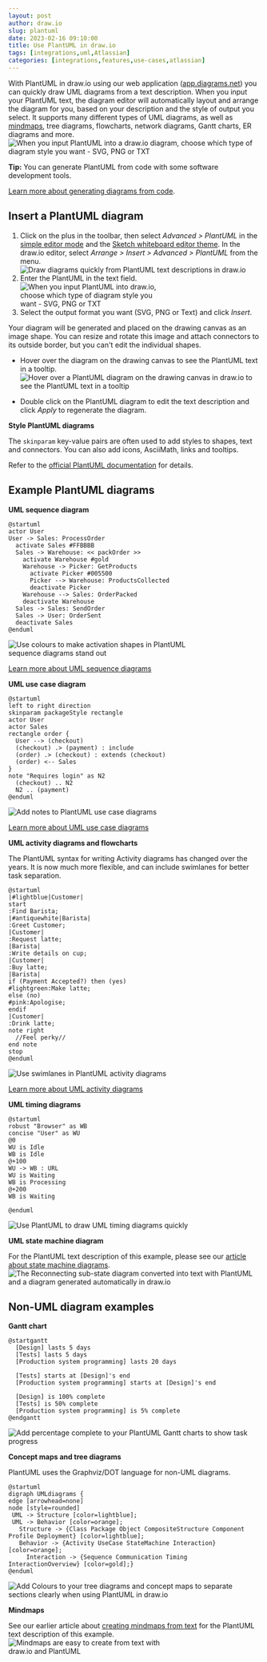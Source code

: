 ```yaml
---
layout: post
author: draw.io
slug: plantuml
date: 2023-02-16 09:10:00
title: Use PlantUML in draw.io
tags: [integrations,uml,Atlassian]
categories: [integrations,features,use-cases,atlassian]
---
```


With PlantUML in draw.io using our web application ([app.diagrams.net](https://app.diagrams.net/)) you can quickly draw UML diagrams from a text description. When you input your PlantUML text, the diagram editor will automatically layout and arrange the diagram for you, based on your description and the style of output you select. It supports many different types of UML diagrams, as well as [mindmaps](/blog/plantuml-mindmaps-from-text.html), tree diagrams, flowcharts, network diagrams, Gantt charts, ER diagrams and more.
<br /><img src="/assets/img/blog/plantuml-diagram-styles.png" style="width=100%;max-width:500px;height:auto;" alt="When you input PlantUML into a draw.io diagram, choose which type of diagram style you want - SVG, PNG or TXT">

**Tip:** You can generate PlantUML from code with some software development tools. 

[Learn more about generating diagrams from code](/blog/diagrams-from-code.html).

## Insert a PlantUML diagram

1. Click on the plus in the toolbar, then select _Advanced > PlantUML_ in the [simple editor mode](/blog/simple-mode-diagrams) and the [Sketch whiteboard editor theme](/blog/sketch-online-whiteboard.html). In the draw.io editor, select _Arrange > Insert > Advanced > PlantUML_ from the menu.
<br /><img src="/assets/img/blog/plantuml-insert-simple-mode.png" style="width=100%;max-width:500px;height:auto;" alt="Draw diagrams quickly from PlantUML text descriptions in draw.io">
1. Enter the PlantUML in the text field.
<br /><img src="/assets/img/blog/insert-plantuml.png" style="width=100%;max-width:300px;height:auto;" alt="When you input PlantUML into draw.io, choose which type of diagram style you want - SVG, PNG or TXT">
1. Select the output format you want (SVG, PNG or Text) and click _Insert_.

Your diagram will be generated and placed on the drawing canvas as an image shape. You can resize and rotate this image and attach connectors to its outside border, but you can't edit the individual shapes.  

* Hover over the diagram on the drawing canvas to see the PlantUML text in a tooltip.
<br /><img src="/assets/img/blog/plantuml-hover.png" style="width=100%;max-width:500px;height:auto;" alt="Hover over a PlantUML diagram on the drawing canvas in draw.io to see the PlantUML text in a tooltip">

* Double click on the PlantUML diagram to edit the text description and click _Apply_ to regenerate the diagram.


**Style PlantUML diagrams**

The ``skinparam`` key-value pairs are often used to add styles to shapes, text and connectors.  You can also add icons, AsciiMath, links and tooltips. 

Refer to the [official PlantUML documentation](https://plantuml.com) for details. 

## Example PlantUML diagrams

**UML sequence diagram**
```
@startuml
actor User
User -> Sales: ProcessOrder
  activate Sales #FFBBBB
  Sales -> Warehouse: << packOrder >>
    activate Warehouse #gold
    Warehouse -> Picker: GetProducts
      activate Picker #005500
      Picker --> Warehouse: ProductsCollected
      deactivate Picker
    Warehouse --> Sales: OrderPacked
    deactivate Warehouse
  Sales -> Sales: SendOrder
  Sales -> User: OrderSent
  deactivate Sales
@enduml
```
<img src="/assets/img/blog/plantuml-sequence.png" style="width=100%;max-width:400px;height:auto;" alt="Use colours to make activation shapes in PlantUML sequence diagrams stand out">

[Learn more about UML sequence diagrams](/blog/sequence-diagrams.html)

**UML use case diagram**
```
@startuml
left to right direction
skinparam packageStyle rectangle
actor User
actor Sales
rectangle order {
  User --> (checkout)
  (checkout) .> (payment) : include
  (order) .> (checkout) : extends (checkout)
  (order) <-- Sales
}
note "Requires login" as N2
  (checkout) .. N2
  N2 .. (payment)
@enduml
```
<img src="/assets/img/blog/plantuml-use-case.png" style="width=100%;max-width:400px;height:auto;" alt="Add notes to PlantUML use case diagrams">

[Learn more about UML use case diagrams](/blog/uml-use-case-diagrams.html)

**UML activity diagrams and flowcharts**

The PlantUML syntax for writing Activity diagrams has changed over the years. It is now much more flexible, and can include swimlanes for better task separation.
```
@startuml
|#lightblue|Customer|
start
:Find Barista;
|#antiquewhite|Barista|
:Greet Customer;
|Customer|
:Request latte;
|Barista|
:Write details on cup;
|Customer|
:Buy latte;
|Barista|
if (Payment Accepted?) then (yes)
#lightgreen:Make latte;
else (no)
#pink:Apologise;
endif
|Customer|
:Drink latte;
note right
  //Feel perky//
end note
stop
@enduml
```
<img src="/assets/img/blog/plantuml-activity.png" style="width=100%;max-width:400px;height:auto;" alt="Use swimlanes in PlantUML activity diagrams">

[Learn more about UML activity diagrams](/blog/uml-activity-diagrams.html)

**UML timing diagrams**

```
@startuml
robust "Browser" as WB
concise "User" as WU
@0
WU is Idle
WB is Idle
@+100
WU -> WB : URL
WU is Waiting
WB is Processing
@+200
WB is Waiting

@enduml
```
<img src="/assets/img/blog/plantuml-timing.png" style="width=100%;max-width:400px;height:auto;" alt="Use PlantUML to draw UML timing diagrams quickly">

**UML state machine diagram**

For the PlantUML text description of this example, please see our [article about state machine diagrams](/blog/uml-state-diagrams.html).
<br /><img src="/assets/img/blog/uml-state-diagram-plantuml.png" style="width=100%;max-width:600px;height:auto;" alt="The Reconnecting sub-state diagram converted into text with PlantUML and a diagram generated automatically in draw.io">


## Non-UML diagram examples

**Gantt chart**
```
@startgantt
  [Design] lasts 5 days
  [Tests] lasts 5 days
  [Production system programming] lasts 20 days
  
  [Tests] starts at [Design]'s end
  [Production system programming] starts at [Design]'s end

  [Design] is 100% complete
  [Tests] is 50% complete
  [Production system programming] is 5% complete
@endgantt
```
<img src="/assets/img/blog/plantuml-gantt.png" style="width=100%;max-width:500px;height:auto;" alt="Add percentage complete to your PlantUML Gantt charts to show task progress">

**Concept maps and tree diagrams**

PlantUML uses the Graphviz/DOT language for non-UML diagrams. 
```
@startuml
digraph UMLdiagrams {
edge [arrowhead=none]
node [style=rounded]
 UML -> Structure [color=lightblue];
 UML -> Behavior [color=orange];
   Structure -> {Class Package Object CompositeStructure Component Profile Deployment} [color=lightblue];
   Behavior -> {Activity UseCase StateMachine Interaction} [color=orange];
     Interaction -> {Sequence Communication Timing InteractionOverview} [color=gold];}
@enduml
```
<img src="/assets/img/blog/plantuml-concept-map.png" style="width=100%;max-width:600px;height:auto;" alt="Add Colours to your tree diagrams and concept maps to separate sections clearly when using PlantUML in draw.io">

**Mindmaps**

See our earlier article about [creating mindmaps from text](/blog/plantuml-mindmaps-from-text.html) for the PlantUML text description of this example.
<br /><img src="/assets/img/blog/mindmap-plantuml-example2.png" style="width=100%;max-width:350px;height:auto;" alt="Mindmaps are easy to create from text with draw.io and PlantUML">